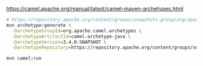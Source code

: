 https://camel.apache.org/manual/latest/camel-maven-archetypes.html

```sh
# https://repository.apache.org/content/groups/snapshots-group/org/apache/camel/archetypes/3.4.0-SNAPSHOT/maven-metadata.xml
mvn archetype:generate \
  -DarchetypeGroupId=org.apache.camel.archetypes \
  -DarchetypeArtifactId=camel-archetype-java \
  -DarchetypeVersion=3.4.0-SNAPSHOT \
  -DarchetypeRepository=https://repository.apache.org/content/groups/snapshots-group
```


```sh
mvn camel:run
```


